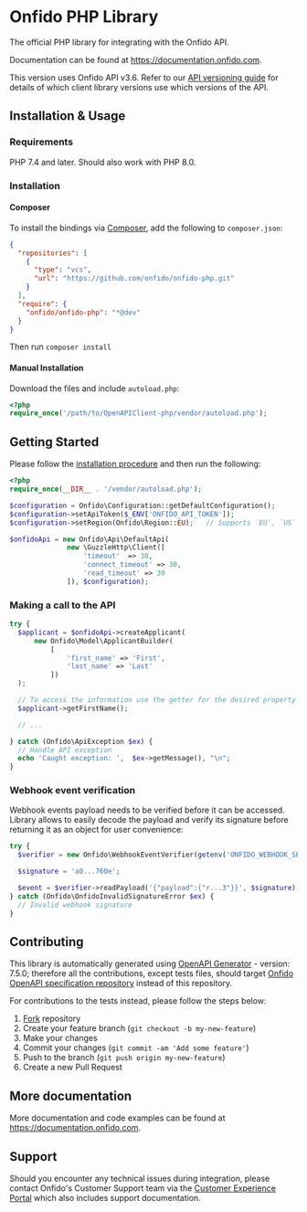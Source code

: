 # Onfido PHP Library

The official PHP library for integrating with the Onfido API.

Documentation can be found at <https://documentation.onfido.com>.

This version uses Onfido API v3.6. Refer to our [API versioning guide](https://developers.onfido.com/guide/api-versioning-policy#client-libraries) for details of which client library versions use which versions of the API.

## Installation & Usage

### Requirements

PHP 7.4 and later.
Should also work with PHP 8.0.

### Installation

#### Composer

To install the bindings via [Composer](https://getcomposer.org/), add the following to `composer.json`:

```json
{
  "repositories": [
    {
      "type": "vcs",
      "url": "https://github.com/onfido/onfido-php.git"
    }
  ],
  "require": {
    "onfido/onfido-php": "*@dev"
  }
}
```

Then run `composer install`

#### Manual Installation

Download the files and include `autoload.php`:

```php
<?php
require_once('/path/to/OpenAPIClient-php/vendor/autoload.php');
```

## Getting Started

Please follow the [installation procedure](#installation--usage) and then run the following:

```php
<?php
require_once(__DIR__ . '/vendor/autoload.php');

$configuration = Onfido\Configuration::getDefaultConfiguration();
$configuration->setApiToken($_ENV['ONFIDO_API_TOKEN']);
$configuration->setRegion(Onfido\Region::EU);   // Supports `EU`, `US` and `CA`

$onfidoApi = new Onfido\Api\DefaultApi(
              new \GuzzleHttp\Client([
                  'timeout'  => 30,
                  'connect_timeout' => 30,
                  'read_timeout' => 30
              ]), $configuration);

```

### Making a call to the API

```php
try {
  $applicant = $onfidoApi->createApplicant(
      new Onfido\Model\ApplicantBuilder(
          [
              'first_name' => 'First',
              'last_name' => 'Last'
          ])
  );

  // To access the information use the getter for the desired property on the object, for example:
  $applicant->getFirstName();

  // ...

} catch (Onfido\ApiException $ex) {
  // Handle API exception
  echo 'Caught exception: ',  $ex->getMessage(), "\n";
}
```

### Webhook event verification

Webhook events payload needs to be verified before it can be accessed. Library allows to easily decode the payload and verify its signature before returning it as an object for user convenience:

```php
try {
  $verifier = new Onfido\WebhookEventVerifier(getenv('ONFIDO_WEBHOOK_SECRET_TOKEN'));

  $signature = 'a0...760e';

  $event = $verifier->readPayload('{"payload":{"r...3"}}', $signature);
} catch (Onfido\OnfidoInvalidSignatureError $ex) {
  // Invalid webhook signature
}
```

## Contributing

This library is automatically generated using [OpenAPI Generator](https://openapi-generator.tech) - version: 7.5.0; therefore all the contributions, except tests files, should target [Onfido OpenAPI specification repository](https://github.com/onfido/onfido-openapi-spec/tree/master) instead of this repository.

For contributions to the tests instead, please follow the steps below:

1. [Fork](https://github.com/onfido/onfido-php/fork) repository
2. Create your feature branch (`git checkout -b my-new-feature`)
3. Make your changes
4. Commit your changes (`git commit -am 'Add some feature'`)
5. Push to the branch (`git push origin my-new-feature`)
6. Create a new Pull Request

## More documentation

More documentation and code examples can be found at <https://documentation.onfido.com>.

## Support

Should you encounter any technical issues during integration, please contact Onfido's Customer Support team
via the [Customer Experience Portal](https://public.support.onfido.com/) which also includes support documentation.
